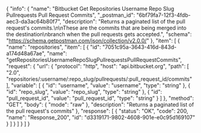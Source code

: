 {
  "info": {
    "name": "Bitbucket Get Repositories Username Repo Slug Pullrequests Pull Request  Commits",
    "_postman_id": "6bf79fa7-12f3-4fdb-aec3-da3ac64b80f7",
    "description": "Returns a paginated list of the pull request's commits.\n\nThese are the commits that are being merged into the destination\nbranch when the pull requests gets accepted.",
    "schema": "https://schema.getpostman.com/json/collection/v2.0.0/"
  },
  "item": [
    {
      "name": "repositories",
      "item": [
        {
          "id": "7051c95a-3643-416d-843d-a174d48a67ae",
          "name": "getRepositoriesUsernameRepoSlugPullrequestsPullRequestCommits",
          "request": {
            "url": {
              "protocol": "http",
              "host": "api.bitbucket.org",
              "path": [
                "2.0",
                "repositories/:username/:repo_slug/pullrequests/:pull_request_id/commits"
              ],
              "variable": [
                {
                  "id": "username",
                  "value": "username",
                  "type": "string"
                },
                {
                  "id": "repo_slug",
                  "value": "repo_slug",
                  "type": "string"
                },
                {
                  "id": "pull_request_id",
                  "value": "pull_request_id",
                  "type": "string"
                }
              ]
            },
            "method": "GET",
            "body": {
              "mode": "raw"
            },
            "description": "Returns a paginated list of the pull request's commits"
          },
          "response": [
            {
              "status": "OK",
              "code": 200,
              "name": "Response_200",
              "id": "d3319171-9802-4608-901e-e0c95d169107"
            }
          ]
        }
      ]
    }
  ]
}